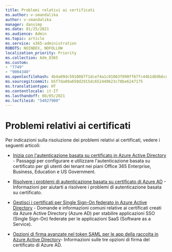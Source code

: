 ```yaml
---
title: Problemi relativi ai certificati
ms.author: v-smandalika
author: v-smandalika
manager: dansimp
ms.date: 01/25/2021
ms.audience: Admin
ms.topic: article
ms.service: o365-administration
ROBOTS: NOINDEX, NOFOLLOW
localization_priority: Priority
ms.collection: Adm_O365
ms.custom:
- "7749"
- "9004340"
ms.openlocfilehash: 4b4a09dc5910087f1dcef4a1c01063f890ff67fc44b1db9b6cdf1391a05530c0
ms.sourcegitcommit: b5f7da89a650d2915dc652449623c78be6247175
ms.translationtype: HT
ms.contentlocale: it-IT
ms.lasthandoff: 08/05/2021
ms.locfileid: "54027900"
---
```

# <a name="issues-with-certificates"></a>Problemi relativi ai certificati

Per indicazioni sulla risoluzione dei problemi relativi ai certificati, vedere i seguenti articoli:

- [Inizia con l'autenticazione basata su certificato in Azure Active Directory](https://docs.microsoft.com/azure/active-directory/authentication/active-directory-certificate-based-authentication-get-started)  - Passaggi per configurare e utilizzare l'autenticazione basata su certificato per gli utenti dei tenant nei piani Office 365 Enterprise, Business, Education e US Government.

- [Risolvere i problemi di autenticazione basata su certificato di Azure AD](https://docs.microsoft.com/troubleshoot/azure/active-directory/certificate-based-authenticate-issue)  - Informazioni per aiutarti a risolvere i problemi di autenticazione basata su certificato.

- [Gestisci i certificati per Single Sign-On federato in Azure Active Directory](https://docs.microsoft.com/azure/active-directory/manage-apps/manage-certificates-for-federated-single-sign-on)  - Domande e informazioni comuni relative ai certificati creati da Azure Active Directory (Azure AD) per stabilire applicazioni SSO (Single Sign-On) federate per le applicazioni SaaS (Software as a Service).

- [Opzioni di firma avanzate nel token SAML per le app della raccolta in Azure Active Directory](https://docs.microsoft.com/azure/active-directory/manage-apps/certificate-signing-options)- Informazioni sulle tre opzioni di firma del certificato di Azure AD.
